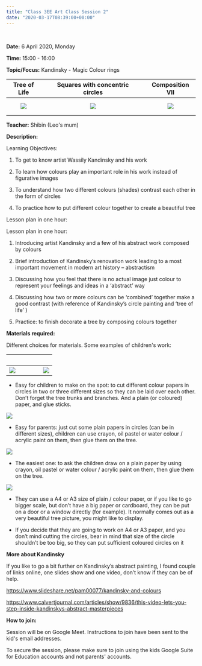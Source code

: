 ```yaml
---
title: "Class 3EE Art Class Session 2"
date: "2020-03-17T08:39:00+00:00"
---
```


&nbsp;

**Date:** 6 April 2020, Monday

**Time:** 15:00 - 16:00

**Topic/Focus:** Kandinsky - Magic Colour rings

**Tree of Life** | &nbsp; &nbsp; | **Squares with concentric circles** | &nbsp; &nbsp; | **Composition VII**
:---: | :---: | :---: | :---: | :---:
[![](/images/treeLife.jpg)]() | &nbsp; &nbsp; | [![](/images/colorStudy.jpg)](https://www.wikiart.org/en/wassily-kandinsky/color-study-squares-with-concentric-circles-1913) | &nbsp; &nbsp; | [![](/images/compositionVII.jpg)](https://www.wikiart.org/en/wassily-kandinsky/study-for-composition-vii-1913)

**Teacher:** Shibin (Leo's mum)

**Description:**

Learning Objectives:

1. To get to know artist Wassily Kandinsky and his work

2. To learn how colours play an important role in his work instead of figurative images  

3. To understand how two different colours (shades) contrast each other in the form of circles

4. To practice how to put different colour together to create a beautiful tree
 

Lesson plan in one hour:

Lesson plan in one hour: 

1. Introducing artist Kandinsky and a few of his abstract work composed by colours 

2. Brief introduction of Kandinsky’s renovation work leading to a most important movement in modern art history – abstractism 

3. Discussing how you feel that there is no actual image just colour to represent your feelings and ideas in a ‘abstract’ way

4. Discussing how two or more colours can be ‘combined’ together make a good contrast (with reference of Kandinsky’s circle painting and ‘tree of life’ )

5. Practice: to finish decorate a tree by composing colours together 

**Materials required:**

Different choices for materials. Some examples of children's work:

&nbsp; &nbsp; | &nbsp; &nbsp; | &nbsp; &nbsp; | &nbsp; &nbsp;
:---: | :---: | :---: | :---:
![](/images/kandinsky1.png) | &nbsp; &nbsp; | &nbsp; &nbsp; | ![](/images/kandinsky2.png)

* Easy for children to make on the spot: to cut different colour papers in circles in two or three different sizes so they can be laid over each other. Don’t forget the tree trunks and branches. And a plain (or coloured) paper, and glue sticks.

![](/images/kandinsky3.png)

* Easy for parents: just cut some plain papers in circles (can be in different sizes), children can use crayon, oil pastel or water colour / acrylic paint on them, then glue them on the tree.

![](/images/kandinsky4.png)

* The easiest one: to ask the children draw on a plain paper by using crayon, oil pastel or water colour / acrylic paint on them, then glue them on the tree.

![](/images/kandinsky5.png)

* They can use a A4 or A3 size of plain / colour paper, or if you like to go bigger scale, but don’t have a big paper or cardboard, they can be put on a door or a window directly (for example). It normally comes out as a very beautiful tree picture, you might like to display. 

* If you decide that they are going to work on A4 or A3 paper, and you don’t mind cutting the circles, bear in mind that size of the circle shouldn’t be too big, so they can put sufficient coloured circles on it

**More about Kandinsky**

If you like to go a bit further on Kandinsky’s abstract painting, I found couple of links online, one slides show and one video, don’t know if they can be of help. 

https://www.slideshare.net/pam00077/kandinsky-and-colours

https://www.calvertjournal.com/articles/show/9836/this-video-lets-you-step-inside-kandinskys-abstract-masterpieces

**How to join:**

Session will be on Google Meet. Instructions to join have been sent to the kid's email addresses.

To secure the session, please make sure to join using the kids Google Suite for Education accounts and not parents' accounts.

<br/>
<br/>


 